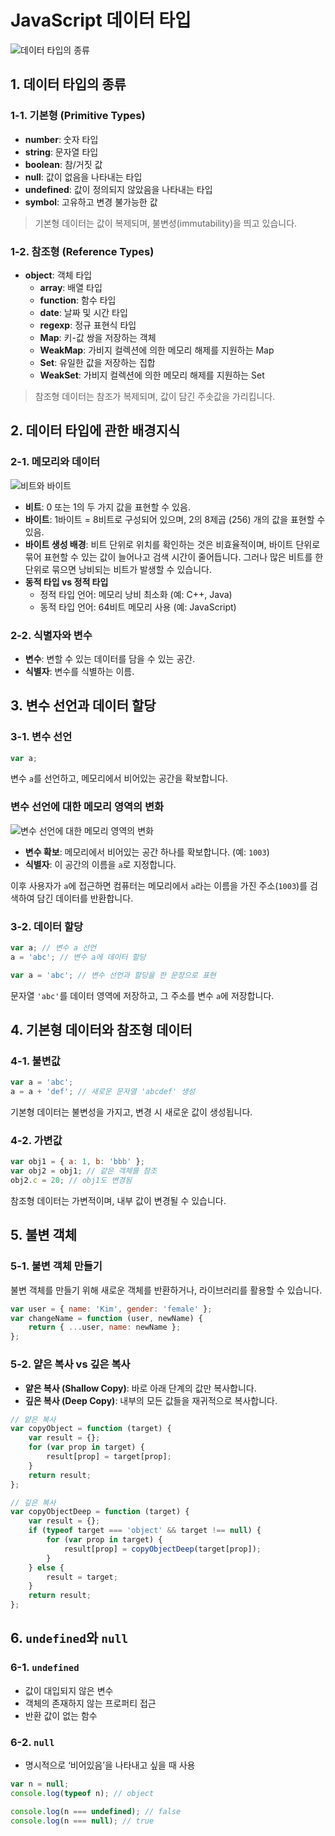 # JavaScript 데이터 타입

![데이터 타입의 종류](https://github.com/user-attachments/assets/a7aaad18-e8c0-451f-b31a-3728fad85770)

## 1. 데이터 타입의 종류

### 1-1. 기본형 (Primitive Types)

-   **number**: 숫자 타입
-   **string**: 문자열 타입
-   **boolean**: 참/거짓 값
-   **null**: 값이 없음을 나타내는 타입
-   **undefined**: 값이 정의되지 않았음을 나타내는 타입
-   **symbol**: 고유하고 변경 불가능한 값

> 기본형 데이터는 값이 복제되며, 불변성(immutability)을 띄고 있습니다.

### 1-2. 참조형 (Reference Types)

-   **object**: 객체 타입
    -   **array**: 배열 타입
    -   **function**: 함수 타입
    -   **date**: 날짜 및 시간 타입
    -   **regexp**: 정규 표현식 타입
    -   **Map**: 키-값 쌍을 저장하는 객체
    -   **WeakMap**: 가비지 컬렉션에 의한 메모리 해제를 지원하는 Map
    -   **Set**: 유일한 값을 저장하는 집합
    -   **WeakSet**: 가비지 컬렉션에 의한 메모리 해제를 지원하는 Set

> 참조형 데이터는 참조가 복제되며, 값이 담긴 주솟값을 가리킵니다.

## 2. 데이터 타입에 관한 배경지식

### 2-1. 메모리와 데이터

![비트와 바이트](https://github.com/user-attachments/assets/7e74989c-b1de-4fcd-aefb-dba95087ea48)

-   **비트**: 0 또는 1의 두 가지 값을 표현할 수 있음.
-   **바이트**: 1바이트 = 8비트로 구성되어 있으며, 2의 8제곱 (256) 개의 값을 표현할 수 있음.
-   **바이트 생성 배경**: 비트 단위로 위치를 확인하는 것은 비효율적이며, 바이트 단위로 묶어 표현할 수 있는 값이 늘어나고 검색 시간이 줄어듭니다. 그러나 많은 비트를 한 단위로 묶으면 낭비되는 비트가 발생할 수 있습니다.
-   **동적 타입 vs 정적 타입**
    -   정적 타입 언어: 메모리 낭비 최소화 (예: C++, Java)
    -   동적 타입 언어: 64비트 메모리 사용 (예: JavaScript)

### 2-2. 식별자와 변수

-   **변수**: 변할 수 있는 데이터를 담을 수 있는 공간.
-   **식별자**: 변수를 식별하는 이름.

## 3. 변수 선언과 데이터 할당

### 3-1. 변수 선언

```javascript
var a;
```

변수 `a`를 선언하고, 메모리에서 비어있는 공간을 확보합니다.

### 변수 선언에 대한 메모리 영역의 변화

![변수 선언에 대한 메모리 영역의 변화](https://github.com/user-attachments/assets/2f36e7ab-4737-4886-bb5d-573e331ce89d)

-   **변수 확보**: 메모리에서 비어있는 공간 하나를 확보합니다. (예: `1003`)
-   **식별자**: 이 공간의 이름을 `a`로 지정합니다.

이후 사용자가 `a`에 접근하면 컴퓨터는 메모리에서 `a`라는 이름을 가진 주소(`1003`)를 검색하여 담긴 데이터를 반환합니다.

### 3-2. 데이터 할당

```javascript
var a; // 변수 a 선언
a = 'abc'; // 변수 a에 데이터 할당

var a = 'abc'; // 변수 선언과 할당을 한 문장으로 표현
```

문자열 `'abc'`를 데이터 영역에 저장하고, 그 주소를 변수 `a`에 저장합니다.

## 4. 기본형 데이터와 참조형 데이터

### 4-1. 불변값

```javascript
var a = 'abc';
a = a + 'def'; // 새로운 문자열 'abcdef' 생성
```

기본형 데이터는 불변성을 가지고, 변경 시 새로운 값이 생성됩니다.

### 4-2. 가변값

```javascript
var obj1 = { a: 1, b: 'bbb' };
var obj2 = obj1; // 같은 객체를 참조
obj2.c = 20; // obj1도 변경됨
```

참조형 데이터는 가변적이며, 내부 값이 변경될 수 있습니다.

## 5. 불변 객체

### 5-1. 불변 객체 만들기

불변 객체를 만들기 위해 새로운 객체를 반환하거나, 라이브러리를 활용할 수 있습니다.

```javascript
var user = { name: 'Kim', gender: 'female' };
var changeName = function (user, newName) {
    return { ...user, name: newName };
};
```

### 5-2. 얕은 복사 vs 깊은 복사

-   **얕은 복사 (Shallow Copy)**: 바로 아래 단계의 값만 복사합니다.
-   **깊은 복사 (Deep Copy)**: 내부의 모든 값들을 재귀적으로 복사합니다.

```javascript
// 얕은 복사
var copyObject = function (target) {
    var result = {};
    for (var prop in target) {
        result[prop] = target[prop];
    }
    return result;
};

// 깊은 복사
var copyObjectDeep = function (target) {
    var result = {};
    if (typeof target === 'object' && target !== null) {
        for (var prop in target) {
            result[prop] = copyObjectDeep(target[prop]);
        }
    } else {
        result = target;
    }
    return result;
};
```

## 6. `undefined`와 `null`

### 6-1. `undefined`

-   값이 대입되지 않은 변수
-   객체의 존재하지 않는 프로퍼티 접근
-   반환 값이 없는 함수

### 6-2. `null`

-   명시적으로 ‘비어있음’을 나타내고 싶을 때 사용

```javascript
var n = null;
console.log(typeof n); // object

console.log(n === undefined); // false
console.log(n === null); // true
```
